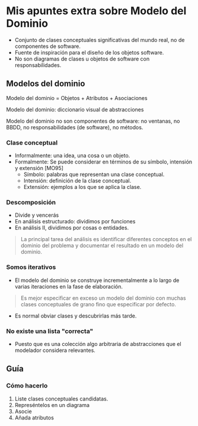 # Mis apuntes extra sobre Modelo del Dominio

* Conjunto de clases conceptuales significativas del mundo real, no de componentes de software.
* Fuente de inspiración para el diseño de los objetos software.
* No son diagramas de clases u objetos de software con responsabilidades.

## Modelos del dominio

Modelo del dominio = Objetos + Atributos + Asociaciones

Modelo del dominio: diccionario visual de abstracciones

Modelo del dominio no son componentes de software: no ventanas, no BBDD, no responsabilidades (de software), no métodos.

### Clase conceptual

- Informalmente: una idea, una cosa o un objeto.
- Formalmente: Se puede considerar en términos de su símbolo, intensión y extensión [MO95]
  - Símbolo: palabras que representan una clase conceptual.
  - Intensión: definición de la clase conceptual.
  - Extensión: ejemplos a los que se aplica la clase.

### Descomposición

- Divide y vencerás
- En análisis estructurado: dividimos por funciones
- En análisis II, dividimos por cosas o entidades.

> La principal tarea del análisis es identificar diferentes conceptos en el dominio del problema y documentar el resultado en un modelo del dominio.

### Somos iterativos

- El modelo del dominio se construye incrementalmente a lo largo de varias iteraciones en la fase de elaboración.

> Es mejor especificar en exceso un modelo del dominio con muchas clases conceptuales de grano fino que especificar por defecto.

- Es normal obviar clases y descubrirlas más tarde.

### No existe una lista "correcta"

- Puesto que es una colección algo arbitraria de abstracciones que el modelador considera relevantes.

## Guía

### Cómo hacerlo

1. Liste clases conceptuales candidatas.
1. Represéntelos en un diagrama
1. Asocie
1. Añada atributos

